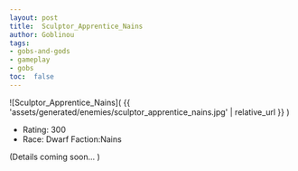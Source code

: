 ```yaml
---
layout: post
title:  Sculptor_Apprentice_Nains
author: Goblinou
tags:
- gobs-and-gods
- gameplay
- gobs
toc:  false
---
```


![Sculptor_Apprentice_Nains]( {{ 'assets/generated/enemies/sculptor_apprentice_nains.jpg' | relative_url }} )
- Rating: 300
- Race: Dwarf  Faction:Nains

(Details coming soon... )